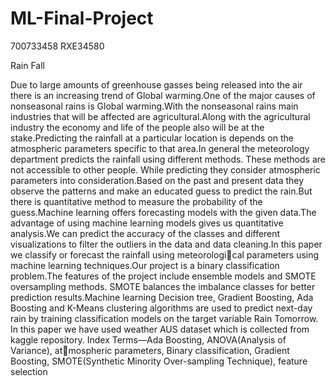 # ML-Final-Project

700733458
RXE34580


Rain Fall

Due to large amounts of greenhouse gasses being
released into the air there is an increasing trend of Global
warming.One of the major causes of nonseasonal rains is Global
warming.With the nonseasonal rains main industries that will be
affected are agricultural.Along with the agricultural industry the
economy and life of the people also will be at the stake.Predicting
the rainfall at a particular location is depends on the atmospheric
parameters specific to that area.In general the meteorology
department predicts the rainfall using different methods. These
methods are not accessible to other people. While predicting
they consider atmospheric parameters into consideration.Based
on the past and present data they observe the patterns and make
an educated guess to predict the rain.But there is quantitative
method to measure the probability of the guess.Machine learning
offers forecasting models with the given data.The advantage of
using machine learning models gives us quantitative analysis.We
can predict the accuracy of the classes and different visualizations
to filter the outliers in the data and data cleaning.In this
paper we classify or forecast the rainfall using meteorological parameters using machine learning techniques.Our project
is a binary classification problem.The features of the project
include ensemble models and SMOTE oversampling methods.
SMOTE balances the imbalance classes for better prediction
results.Machine learning Decision tree, Gradient Boosting, Ada
Boosting and K-Means clustering algorithms are used to predict
next-day rain by training classification models on the target
variable Rain Tomorrow. In this paper we have used weather
AUS dataset which is collected from kaggle repository.
Index Terms—Ada Boosting, ANOVA(Analysis of Variance), atmospheric parameters, Binary classification, Gradient Boosting,
SMOTE(Synthetic Minority Over-sampling Technique), feature
selection
